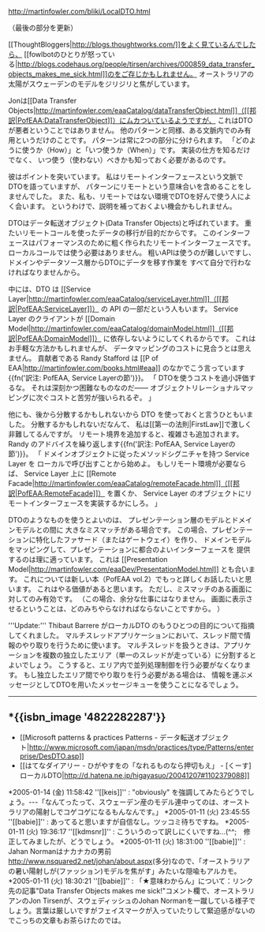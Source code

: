 http://martinfowler.com/bliki/LocalDTO.html

（最後の部分を更新）

[[ThoughtBloggers|http://blogs.thoughtworks.com/]]をよく見ているんでしたら、
[[fowlbotのひとりが怒っている|http://blogs.codehaus.org/people/tirsen/archives/000859_data_transfer_objects_makes_me_sick.html]]のをご存じかもしれません。
オーストラリアの太陽がスウェーデンのモデルをジリジリと焦がしています。

Jonは[[Data Transfer Objects|http://martinfowler.com/eaaCatalog/dataTransferObject.html]]（[[邦訳|PofEAA:DataTransferObject]]）にムカついているようですが、
これはDTOが悪者ということではありません。
他のパターンと同様、ある文脈内でのみ有用というだけのことです。
パターンは常に2つの部分に分けられます。
「どのように使うか（How）」と「いつ使うか（When）」です。
実装の仕方を知るだけでなく、
いつ使う（使わない）べきかも知っておく必要があるのです。

彼はポイントを突いています。
私はリモートインターフェースという文脈でDTOを語っていますが、
パターンにリモートという意味合いを含めることをしませんでした。
また、私も、リモートではない環境でDTOを好んで使う人によく会います。
というわけで、説明を補っておくよい機会かもしれません。

DTOはデータ転送オブジェクト(Data Transfer Objects)と呼ばれています。
重たいリモートコールを使ったデータの移行が目的だからです。
このインターフェースはパフォーマンスのために粗く作られたリモートインターフェースです。
ローカルコールでは使う必要はありません。
粗いAPIは使うのが難しいですし、
ドメインやデータソース層からDTOにデータを移す作業を
すべて自分で行わなければなりませんから。

中には、DTO は [[Service Layer|http://martinfowler.com/eaaCatalog/serviceLayer.html]]（[[邦訳|PofEAA:ServiceLayer]]） の API の一部だという人もいます。
Service Layer のクライアントが [[Domain Model|http://martinfowler.com/eaaCatalog/domainModel.html]]（[[邦訳|PofEAA:DomainModel]]） に依存しないようにしてくれるからです。
これはお手軽な方法かもしれませんが、
データマッピングのコストに見合うとは思えません。
貢献者である Randy Stafford は [[P of EAA|http://martinfowler.com/books.html#eaa]] のなかでこう言っています{{fn('訳注: PofEAA, Service Layerの節')}}。
「
DTOを使うコストを過小評価するな。
それは深刻かつ困難なものなのだ——
オブジェクトリレーショナルマッピングに次ぐコストと苦労が強いられるぞ。
」


他にも、後から分散するかもしれないから DTO を使っておくと言うひともいました。
分散するかもしれないだなんて、
私は[[第一の法則|FirstLaw]]で激しく非難してるんですが。
リモート境界を追加すると、複雑さも追加されます。
Randy のアドバイスを繰り返します{{fn('訳注: PofEAA, Service Layerの節')}}。
「
ドメインオブジェクトに従ったメソッドシグニチャを持つ Service Layer を
ローカルで呼び出すことから始めよ。
もしリモート環境が必要ならば、
Service Layer 上に [[Remote Facade|http://martinfowler.com/eaaCatalog/remoteFacade.html]]（[[邦訳|PofEAA:RemoteFacade]]） を置くか、
Service Layer のオブジェクトにリモートインターフェースを実装するかにしろ。
」

DTOのようなものを使うとよいのは、
プレゼンテーション層のモデルとドメインモデルとの間に
大きなミスマッチがある場合です。
この場合、プレゼンテーションに特化したファサード（またはゲートウェイ）を作り、
ドメインモデルをマッピングして、プレゼンテーションに都合のよいインターフェースを
提供するのは理に適っています。
これは [[Presentation Model|http://martinfowler.com/eaaDev/PresentationModel.html]] とも合います。
これについては新しい本（PofEAA vol.2）でもっと詳しくお話したいと思います。
これはやる価値があると思います。
ただし、ミスマッチのある画面に対してのみ有効です。
（この場合、余分な仕事にはなりません。
画面に表示させるということは、どのみちやらなければならないことですから。
）

'''Update:''' Thibaut Barrere がローカルDTO のもうひとつの目的について指摘してくれました。
マルチスレッドアプリケーションにおいて、スレッド間で情報のやり取りを行うために使います。
マルチスレッドを扱うときは、アプリケーションを複数の独立したエリア（単一のスレッドが走っている）に分割するとよいでしょう。
こうすると、エリア内で並列処理制御を行う必要がなくなります。
もし独立したエリア間でやり取りを行う必要がある場合は、
情報を運ぶメッセージとしてDTOを用いたメッセージキューを使うことになるでしょう。

-----
*{{isbn_image '4822282287'}}
-----

* [[Microsoft patterns & practices Patterns - データ転送オブジェクト|http://www.microsoft.com/japan/msdn/practices/type/Patterns/enterprise/DesDTO.asp]]
* [[はてなダイアリー - ひがやすをの「なれるものなら押切もえ」 - [くーす]ローカルDTO|http://d.hatena.ne.jp/higayasuo/20041207#1102379088]]


*2005-01-14 (金) 11:58:42 ''[[keis]]'' : "obviously" を強調してみたらどうでしょう。---「なんてったって、スウェーデン産のモデル連中ってのは、オーストラリアの陽射しでコゲコゲになるもんなんです。」
*2005-01-11 (火) 23:45:55 ''[[babie]]'' : あってると思いますが自信なし。ツッコミ待ちですね。
*2005-01-11 (火) 19:36:17 ''[[kdmsnr]]'' : こういうのって訳しにくいですね...(^^;　修正してみましたが、どうでしょう。
*2005-01-11 (火) 18:31:00 ''[[babie]]'' : Jahan Normanはナカナカの男前<http://www.nsquared2.net/johan/about.aspx>(多分)なので、「オーストラリアの暑い陽射しが(ファッション)モデルを焦がす」みたいな隠喩もアルカモ。
*2005-01-11 (火) 18:30:21 ''[[babie]]'' : 「★意味わからん」について：リンク先の記事"Data Transfer Objects makes me sick!"コメント欄で、オーストラリアンのJon Tirsenが、スウェディッシュのJohan Normanを一蹴している様子でしょう。言葉は厳しいですがフェイスマークが入っていたりして緊迫感がないのでこっちの文章もお茶らけたのでは。
